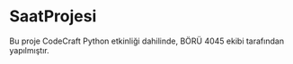 # SaatProjesi
Bu proje CodeCraft Python etkinliği dahilinde, BÖRÜ 4045 ekibi tarafından yapılmıştır.
